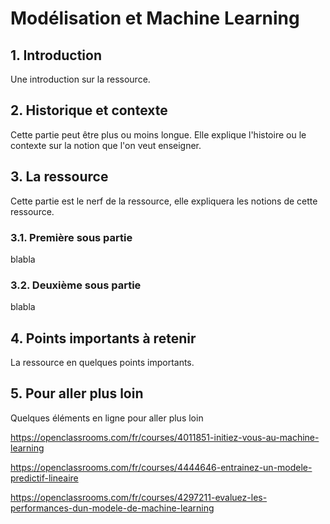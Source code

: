 # Modélisation et Machine Learning

## 1. Introduction
Une introduction sur la ressource.

## 2. Historique et contexte
Cette partie peut être plus ou moins longue. Elle explique l'histoire ou le contexte sur la notion que l'on veut enseigner.

## 3. La ressource
Cette partie est le nerf de la ressource, elle expliquera les notions de cette ressource.

### 3.1. Première sous partie
blabla

### 3.2. Deuxième sous partie
blabla

## 4. Points importants à retenir
La ressource en quelques points importants.

## 5. Pour aller plus loin
Quelques éléments en ligne pour aller plus loin

https://openclassrooms.com/fr/courses/4011851-initiez-vous-au-machine-learning

https://openclassrooms.com/fr/courses/4444646-entrainez-un-modele-predictif-lineaire

https://openclassrooms.com/fr/courses/4297211-evaluez-les-performances-dun-modele-de-machine-learning
